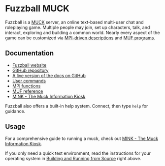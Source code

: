 Fuzzball MUCK
=============

Fuzzball is a [MUCK](https://en.wikipedia.org/wiki/MUCK) server, an online text-based multi-user chat and roleplaying game.  Multiple people may join, set up characters, talk, and interact, exploring and building a common world.  Nearly every aspect of the game can be customized via [MPI-driven descriptions](https://www.fuzzball.org/docs/mpihelp.html) and [MUF programs](https://www.fuzzball.org/docs/mufman.html).


## Documentation

* [Fuzzball website](https://www.fuzzball.org/)
* [GitHub repository](https://github.com/fuzzball-muck/fuzzball/)
* [A live version of the docs on GitHub](https://fuzzball-muck.github.io/fuzzball/)
* [User commands](https://www.fuzzball.org/docs/muckhelp.html)
* [MPI functions](https://www.fuzzball.org/docs/mpihelp.html)
* [MUF reference](https://www.fuzzball.org/docs/mufman.html)
* [MINK - The Muck Information Kiosk](https://fuzzball-muck.github.io/muckman/)

Fuzzball also offers a built-in help system.  Connect, then type ```help``` for guidance.


## Usage

For a comprehensive guide to running a muck, check out [MINK - The Muck Information Kiosk](https://fuzzball-muck.github.io/muckman/).

If you only need a quick test environment, read the instructions for your operating system in [Building and Running from Source](#building-and-running-from-source) right above.
